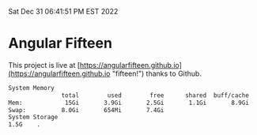 Sat Dec 31 06:41:51 PM EST 2022

# Angular Fifteen


This project is live at [https://angularfifteen.github.io](https://angularfifteen.github.io "fifteen!") thanks to Github.

```bash
System Memory
               total        used        free      shared  buff/cache   available
Mem:            15Gi       3.9Gi       2.5Gi       1.1Gi       8.9Gi       9.9Gi
Swap:          8.0Gi       654Mi       7.4Gi
System Storage
1.5G	.
```
```bash
